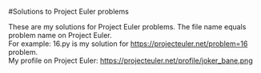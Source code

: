 #Solutions to Project Euler problems

These are my solutions for Project Euler problems.
The file name equals problem name on Project Euler.
<br>For example: 16.py is my solution for https://projecteuler.net/problem=16 problem.
<br>My profile on Project Euler: https://projecteuler.net/profile/joker_bane.png
